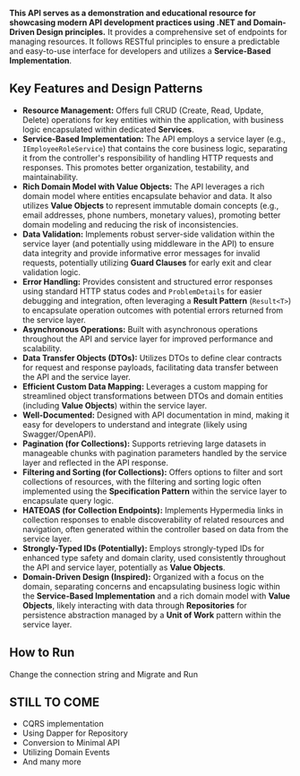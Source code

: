 **This API serves as a demonstration and educational resource for showcasing modern API development practices using .NET and Domain-Driven Design principles.** It provides a comprehensive set of endpoints for managing resources. It follows RESTful principles to ensure a predictable and easy-to-use interface for developers and utilizes a **Service-Based Implementation**.

## Key Features and Design Patterns

* **Resource Management:** Offers full CRUD (Create, Read, Update, Delete) operations for key entities within the application, with business logic encapsulated within dedicated **Services**.
* **Service-Based Implementation:** The API employs a service layer (e.g., `IEmployeeRoleService`) that contains the core business logic, separating it from the controller's responsibility of handling HTTP requests and responses. This promotes better organization, testability, and maintainability.
* **Rich Domain Model with Value Objects:** The API leverages a rich domain model where entities encapsulate behavior and data. It also utilizes **Value Objects** to represent immutable domain concepts (e.g., email addresses, phone numbers, monetary values), promoting better domain modeling and reducing the risk of inconsistencies.
* **Data Validation:** Implements robust server-side validation within the service layer (and potentially using middleware in the API) to ensure data integrity and provide informative error messages for invalid requests, potentially utilizing **Guard Clauses** for early exit and clear validation logic.
* **Error Handling:** Provides consistent and structured error responses using standard HTTP status codes and `ProblemDetails` for easier debugging and integration, often leveraging a **Result Pattern** (`Result<T>`) to encapsulate operation outcomes with potential errors returned from the service layer.
* **Asynchronous Operations:** Built with asynchronous operations throughout the API and service layer for improved performance and scalability.
* **Data Transfer Objects (DTOs):** Utilizes DTOs to define clear contracts for request and response payloads, facilitating data transfer between the API and the service layer.
* **Efficient Custom Data Mapping:** Leverages a custom mapping for streamlined object transformations between DTOs and domain entities (including **Value Objects**) within the service layer.
* **Well-Documented:** Designed with API documentation in mind, making it easy for developers to understand and integrate (likely using Swagger/OpenAPI).
* **Pagination (for Collections):** Supports retrieving large datasets in manageable chunks with pagination parameters handled by the service layer and reflected in the API response.
* **Filtering and Sorting (for Collections):** Offers options to filter and sort collections of resources, with the filtering and sorting logic often implemented using the **Specification Pattern** within the service layer to encapsulate query logic.
* **HATEOAS (for Collection Endpoints):** Implements Hypermedia links in collection responses to enable discoverability of related resources and navigation, often generated within the controller based on data from the service layer.
* **Strongly-Typed IDs (Potentially):** Employs strongly-typed IDs for enhanced type safety and domain clarity, used consistently throughout the API and service layer, potentially as **Value Objects**.
* **Domain-Driven Design (Inspired):** Organized with a focus on the domain, separating concerns and encapsulating business logic within the **Service-Based Implementation** and a rich domain model with **Value Objects**, likely interacting with data through **Repositories** for persistence abstraction managed by a **Unit of Work** pattern within the service layer.

## How to Run

Change the connection string and Migrate and Run

## STILL TO COME
* CQRS implementation 
* Using Dapper for Repository
* Conversion to Minimal API
* Utilizing Domain Events
* And many more
